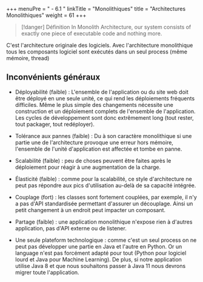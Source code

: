 +++
menuPre = " - 6.1 "
linkTitle = "Monolithiques"
title = "Architectures Monolithiques"
weight = 61
+++

> [!danger] Définition
>  In Monolith Architecture, our system consists of exactly one piece of executable code and nothing more.

C'est l'architecture originale des logiciels. Avec l'architecture monolithique tous les composants logiciel sont exécutés dans un seul process (même mémoire, thread)

## Inconvénients généraux

- Déployabilité (faible) : L'ensemble de l'application ou du site web doit être déployé en une seule unité, ce qui rend les déploiements fréquents difficiles. Même le plus simple des changements nécessite une construction et un déploiement complets de l'ensemble de l'application. Les cycles de développement sont donc extrêmement long (tout rester, tout packager, tout redéployer).

- Tolérance aux pannes (faible) : Du à son caractère monolithique si une partie une de l'architecture provoque une erreur hors mémoire, l'ensemble de l'unité d'application est affectée et tombe en panne.

- Scalabilité (faible) : peu de choses peuvent être faites après le déploiement pour réagir à une augmentation de la charge.

- Élasticité (faible) : comme pour la scalabilité, ce style d'architecture ne peut pas répondre aux pics d'utilisation au-delà de sa capacité intégrée.

- Couplage (fort) : les classes sont fortement couplées, par exemple, il n'y a pas d'API standardisée permettant d'assurer un découplage. Ainsi un petit changement à un endroit peut impacter un composant.

- Partage (faible) : une application monolithique n'expose rien à d'autres application, pas d'API externe ou de listener.

- Une seule plateform technologique : comme c'est un seul process on ne peut pas développer une partie en Java et l'autre en Python.
  Or un language n'est pas forcément adapté pour tout (Python pour logiciel lourd et Java pour Machine Learning). De plus, si notre application utilise Java 8 et que nous souhaitons passer à Java 11 nous devrons migrer toute l'application.
